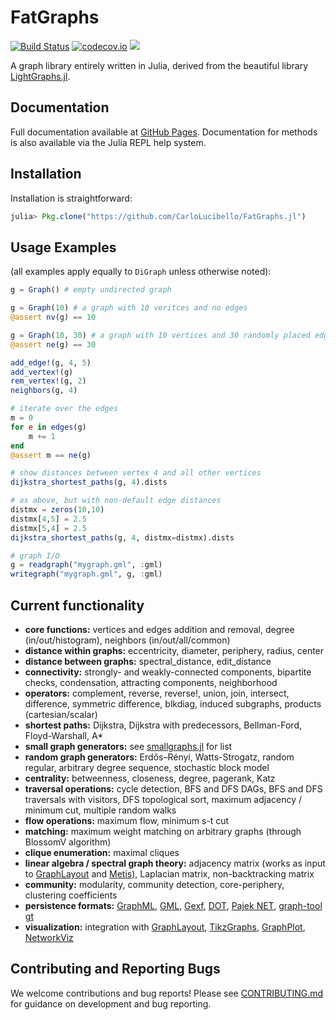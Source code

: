 
<a id='FatGraphs-1'></a>

# FatGraphs


[![Build Status](https://travis-ci.org/CarloLucibello/FatGraphs.jl.svg?branch=master)](https://travis-ci.org/CarloLucibello/FatGraphs.jl) [![codecov.io](http://codecov.io/github/CarloLucibello/FatGraphs.jl/coverage.svg?branch=master)](http://codecov.io/github/CarloLucibello/FatGraphs.jl?branch=master) [![](https://img.shields.io/badge/docs-latest-blue.svg)](https://carlolucibello.github.io/FatGraphs.jl)


A graph library entirely written in Julia, derived from the beautiful library [LightGraphs.jl](https://github.com/JuliaGraphs/LightGraphs.jl).


<a id='Documentation-1'></a>

## Documentation


Full documentation available at [GitHub Pages](https://carlolucibello.github.io/FatGraphs.jl). Documentation for methods is also available via the Julia REPL help system.


<a id='Installation-1'></a>

## Installation


Installation is straightforward:


```julia
julia> Pkg.clone("https://github.com/CarloLucibello/FatGraphs.jl")
```


<a id='Usage-Examples-1'></a>

## Usage Examples


(all examples apply equally to `DiGraph` unless otherwise noted):


```julia
g = Graph() # empty undirected graph

g = Graph(10) # a graph with 10 veritces and no edges
@assert nv(g) == 10

g = Graph(10, 30) # a graph with 10 vertices and 30 randomly placed edges
@assert ne(g) == 30

add_edge!(g, 4, 5)
add_vertex!(g)
rem_vertex!(g, 2)
neighbors(g, 4)

# iterate over the edges
m = 0
for e in edges(g)
    m += 1
end
@assert m == ne(g)

# show distances between vertex 4 and all other vertices
dijkstra_shortest_paths(g, 4).dists

# as above, but with non-default edge distances
distmx = zeros(10,10)
distmx[4,5] = 2.5
distmx[5,4] = 2.5
dijkstra_shortest_paths(g, 4, distmx=distmx).dists

# graph I/O
g = readgraph("mygraph.gml", :gml)
writegraph("mygraph.gml", g, :gml)
```


<a id='Current-functionality-1'></a>

## Current functionality


  * **core functions:** vertices and edges addition and removal, degree (in/out/histogram), neighbors (in/out/all/common)
  * **distance within graphs:** eccentricity, diameter, periphery, radius, center
  * **distance between graphs:** spectral_distance, edit_distance
  * **connectivity:** strongly- and weakly-connected components, bipartite checks, condensation, attracting components, neighborhood
  * **operators:** complement, reverse, reverse!, union, join, intersect, difference, symmetric difference, blkdiag, induced subgraphs, products (cartesian/scalar)
  * **shortest paths:** Dijkstra, Dijkstra with predecessors, Bellman-Ford, Floyd-Warshall, A*
  * **small graph generators:** see [smallgraphs.jl](https://github.com/CarloLucibello/FatGraphs.jl/blob/master/src/datasets/smallgraphs.jl) for list
  * **random graph generators:** Erdős–Rényi, Watts-Strogatz, random regular, arbitrary degree sequence, stochastic block model
  * **centrality:** betweenness, closeness, degree, pagerank, Katz
  * **traversal operations:** cycle detection, BFS and DFS DAGs, BFS and DFS traversals with visitors, DFS topological sort, maximum adjacency / minimum cut, multiple random walks
  * **flow operations:** maximum flow, minimum s-t cut
  * **matching:** maximum weight matching on arbitrary graphs (through BlossomV algorithm)
  * **clique enumeration:** maximal cliques
  * **linear algebra / spectral graph theory:** adjacency matrix (works as input to [GraphLayout](https://github.com/IainNZ/GraphLayout.jl) and [Metis](https://github.com/JuliaSparse/Metis.jl)), Laplacian matrix, non-backtracking matrix
  * **community:** modularity, community detection, core-periphery, clustering coefficients
  * **persistence formats:** [GraphML](http://en.wikipedia.org/wiki/GraphML), [GML](https://en.wikipedia.org/wiki/Graph_Modelling_Language), [Gexf](http://gexf.net/format), [DOT](https://en.wikipedia.org/wiki/DOT_(graph_description_language)), [Pajek NET](http://gephi.org/users/supported-graph-formats/pajek-net-format/), [graph-tool gt](https://graph-tool.skewed.de/static/doc/gt_format.html)
  * **visualization:** integration with [GraphLayout](https://github.com/IainNZ/GraphLayout.jl), [TikzGraphs](https://github.com/sisl/TikzGraphs.jl), [GraphPlot](https://github.com/afternone/GraphPlot.jl), [NetworkViz](https://github.com/abhijithanilkumar/NetworkViz.jl/)


<a id='Contributing-and-Reporting-Bugs-1'></a>

## Contributing and Reporting Bugs


We welcome contributions and bug reports! Please see [CONTRIBUTING.md](https://github.com/CarloLucibello/FatGraphs.jl/blob/master/CONTRIBUTING.md) for guidance on development and bug reporting.

